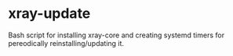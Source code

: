 # xray-update
Bash script for installing xray-core and creating systemd timers for pereodically reinstalling/updating it. 
